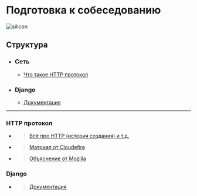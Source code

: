 # Подготовка к собеседованию 
![silicon](https://www.kino-teatr.ru/art/3591/43340.jpg)

## Структура
- ### Сеть
    - [Что такое HTTP протокол](#http-протокол)
- ### Django
    - [Документация](#django)
-------------------------------------------------

### HTTP протокол

- > [Всё про HTTP (история создания) и т.д.](https://cs.fyi/guide/http-in-depth)
- > [Матриал от Cloudefire](https://www.cloudflare.com/en-gb/learning/ddos/glossary/hypertext-transfer-protocol-http/)
- > [Объяснение от Mozilla](https://developer.mozilla.org/ru/docs/Web/HTTP/Overview)
  
### Django
- > [Документация](https://docs.djangoproject.com/en/4.2/)
